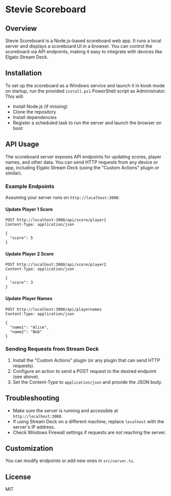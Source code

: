 # Stevie Scoreboard

## Overview
Stevie Scoreboard is a Node.js-based scoreboard web app. It runs a local server and displays a scoreboard UI in a browser. You can control the scoreboard via API endpoints, making it easy to integrate with devices like Elgato Stream Deck.

## Installation
To set up the scoreboard as a Windows service and launch it in kiosk mode on startup, run the provided `install.ps1` PowerShell script as Administrator. This will:
- Install Node.js (if missing)
- Clone the repository
- Install dependencies
- Register a scheduled task to run the server and launch the browser on boot

## API Usage
The scoreboard server exposes API endpoints for updating scores, player names, and other data. You can send HTTP requests from any device or app, including Elgato Stream Deck (using the "Custom Actions" plugin or similar).

### Example Endpoints
Assuming your server runs on `http://localhost:3000`:

#### Update Player 1 Score
```
POST http://localhost:3000/api/score/player1
Content-Type: application/json

{
  "score": 5
}
```

#### Update Player 2 Score
```
POST http://localhost:3000/api/score/player2
Content-Type: application/json

{
  "score": 3
}
```

#### Update Player Names
```
POST http://localhost:3000/api/playernames
Content-Type: application/json

{
  "name1": "Alice",
  "name2": "Bob"
}
```

### Sending Requests from Stream Deck
1. Install the "Custom Actions" plugin (or any plugin that can send HTTP requests).
2. Configure an action to send a POST request to the desired endpoint (see above).
3. Set the Content-Type to `application/json` and provide the JSON body.

## Troubleshooting
- Make sure the server is running and accessible at `http://localhost:3000`.
- If using Stream Deck on a different machine, replace `localhost` with the server's IP address.
- Check Windows Firewall settings if requests are not reaching the server.

## Customization
You can modify endpoints or add new ones in `src/server.ts`.

## License
MIT
